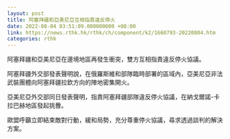 ```yaml
---
layout: post
title: 阿塞拜疆和亞美尼亞互相指責違反停火
date: 2022-08-04 03:51:09.000000000 +08:00
link: https://news.rthk.hk/rthk/ch/component/k2/1660793-20220804.htm
categories: rthk
---
```


阿塞拜疆和亞美尼亞在邊境地區再發生衝突，雙方互相指責違反停火協議。

阿塞拜疆外交部發表聲明說，在俄羅斯維和部隊臨時部署的區域內，亞美尼亞非法武裝團體向阿塞拜疆拉欽方向的陣地密集開火。

亞美尼亞外交部同日發表聲明，指責阿塞拜疆部隊違反停火協議，在納戈爾諾-卡拉巴赫地區發起挑釁。

歐盟呼籲立即結束敵對行動，緩和局勢，充分尊重停火協議，尋求透過談判的解決方案。
